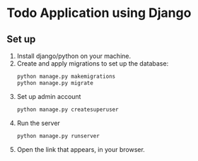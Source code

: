 # Todo Application using Django

## Set up

1. Install django/python on your machine.
2. Create and apply migrations to set up the database:
   ```bash
   python manage.py makemigrations
   python manage.py migrate
   ```
3. Set up admin account
   ```bash
   python manage.py createsuperuser
   ```
4. Run the server
   ```bash
   python manage.py runserver
   ```
5. Open the link that appears, in your browser.
